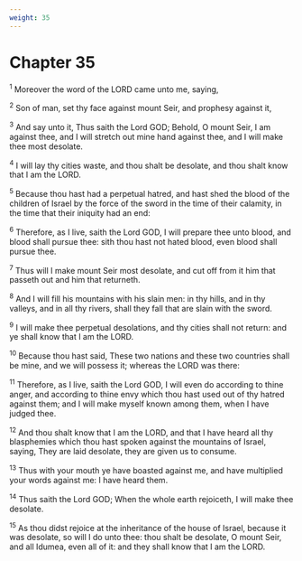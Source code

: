 ```yaml
---
weight: 35
---
```


# Chapter 35

<sup>1</sup> Moreover the word of the LORD came unto me, saying, 

<sup>2</sup> Son of man, set thy face against mount Seir, and prophesy against it, 

<sup>3</sup> And say unto it, Thus saith the Lord GOD; Behold, O mount Seir, I am against thee, and I will stretch out mine hand against thee, and I will make thee most desolate. 

<sup>4</sup> I will lay thy cities waste, and thou shalt be desolate, and thou shalt know that I am the LORD. 

<sup>5</sup> Because thou hast had a perpetual hatred, and hast shed the blood of the children of Israel by the force of the sword in the time of their calamity, in the time that their iniquity had an end: 

<sup>6</sup> Therefore, as I live, saith the Lord GOD, I will prepare thee unto blood, and blood shall pursue thee: sith thou hast not hated blood, even blood shall pursue thee. 

<sup>7</sup> Thus will I make mount Seir most desolate, and cut off from it him that passeth out and him that returneth. 

<sup>8</sup> And I will fill his mountains with his slain men: in thy hills, and in thy valleys, and in all thy rivers, shall they fall that are slain with the sword. 

<sup>9</sup> I will make thee perpetual desolations, and thy cities shall not return: and ye shall know that I am the LORD. 

<sup>10</sup> Because thou hast said, These two nations and these two countries shall be mine, and we will possess it; whereas the LORD was there: 

<sup>11</sup> Therefore, as I live, saith the Lord GOD, I will even do according to thine anger, and according to thine envy which thou hast used out of thy hatred against them; and I will make myself known among them, when I have judged thee. 

<sup>12</sup> And thou shalt know that I am the LORD, and that I have heard all thy blasphemies which thou hast spoken against the mountains of Israel, saying, They are laid desolate, they are given us to consume. 

<sup>13</sup> Thus with your mouth ye have boasted against me, and have multiplied your words against me: I have heard them. 

<sup>14</sup> Thus saith the Lord GOD; When the whole earth rejoiceth, I will make thee desolate. 

<sup>15</sup> As thou didst rejoice at the inheritance of the house of Israel, because it was desolate, so will I do unto thee: thou shalt be desolate, O mount Seir, and all Idumea, even all of it: and they shall know that I am the LORD. 


